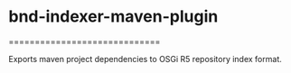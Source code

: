 # bnd-indexer-maven-plugin
=============================

Exports maven project dependencies to OSGi R5 repository index format.
